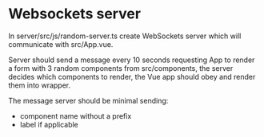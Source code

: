 # Websockets server

In server/src/js/random-server.ts create WebSockets server
which will communicate with src/App.vue.

Server should send a message every 10 seconds requesting App to render
a form with 3 random components from src/components, the server decides which components to render,
the Vue app should obey and render them into wrapper.

The message server should be minimal sending:
- component name without a prefix
- label if applicable